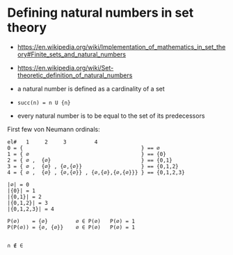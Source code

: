 # Defining natural numbers in set theory

- https://en.wikipedia.org/wiki/Implementation_of_mathematics_in_set_theory#Finite_sets_and_natural_numbers
- https://en.wikipedia.org/wiki/Set-theoretic_definition_of_natural_numbers


- a natural number is defined as a cardinality of a set
- `succ(n) = n U {n}`
- every natural number is to be equal to the set of its predecessors

First few von Neumann ordinals:

```
el#   1     2     3         4
0 = {                                      } == ∅
1 = { ∅                                    } == {0}
2 = { ∅ ,  {∅}                             } == {0,1}
3 = { ∅ ,  {∅} , {∅,{∅}}                   } == {0,1,2}
4 = { ∅ ,  {∅} , {∅,{∅}} , {∅,{∅},{∅,{∅}}} } == {0,1,2,3}

|∅| = 0
|{0}| = 1
|{0,1}| = 2
|{0,1,2}| = 3
|{0,1,2,3}| = 4

P(∅)    = {∅}         ∅ ∈ P(∅)   P(∅) = 1
P(P(∅)) = {∅, {∅}}    ∅ ∈ P(∅)   P(∅) = 1


∩ ∉ ∈
```
